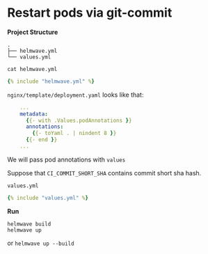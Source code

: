 # Restart pods via git-commit

**Project Structure**

```
.
├── helmwave.yml
└── values.yml
```

`cat helmwave.yml`

```yaml
{% include "helmwave.yml" %}
```

`nginx/template/deployment.yaml` looks like that:

```yaml
    ...
    metadata:  
      {{- with .Values.podAnnotations }}  
      annotations:  
        {{- toYaml . | nindent 8 }}  
      {{- end }}
    ...
```

We will pass pod annotations with  `values`

Suppose that `CI_COMMIT_SHORT_SHA` contains commit short sha hash.

`values.yml`

```yaml
{% include "values.yml" %}
```

**Run**

```console
helmwave build
helmwave up
```

or `helmwave up --build`
